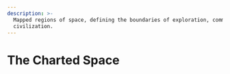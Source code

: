 ```yaml
---
description: >-
  Mapped regions of space, defining the boundaries of exploration, commerce, and
  civilization.
---
```


# The Charted Space


